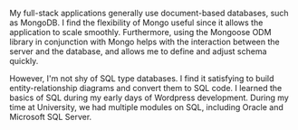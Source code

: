 My full-stack applications generally use document-based databases, such as MongoDB. I find the flexibility of Mongo useful since it allows the application to scale smoothly. Furthermore, using the Mongoose ODM library in conjunction with Mongo helps with the interaction between the server and the database, and allows me to define and adjust schema quickly.

However, I'm not shy of SQL type databases. I find it satisfying to build entity-relationship diagrams and convert them to SQL code. I learned the basics of SQL during my early days of Wordpress development. During my time at University, we had multiple modules on SQL, including Oracle and Microsoft SQL Server. 
